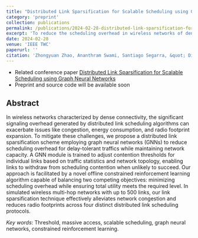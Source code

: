 ```yaml
---
title: "Distributed Link Sparsification for Scalable Scheduling using Graph Neural Networks"
category: 'preprint'
collection: publications
permalink: /publications/2024-02-28-distributed-link-sparsification-for-scalable-scheduling-using-gcn.html
excerpt: 'To reduce the scheduling overhead in wireless networks of dense connectivity, a GCN is employed to adjust contention thresholds for individual links based on traffic statistics and network topology, which is trained with an offline constrained reinforcement learning algorithm capable of balancing two competing objectives.'
date: 2024-02-28
venue: 'IEEE TWC'
paperurl: ''
citation: 'Zhongyuan Zhao, Ananthram Swami, Santiago Segarra, &quot; Distributed Link Sparsification for Scalable Scheduling using Graph Neural Networks,&quot; <i>IEEE Transactions on Wireless Communications</i>, under review'
---
```


- Related conference paper [Distributed Link Sparsification for Scalable Scheduling using Graph Neural Networks](/publications/2021-10-08-distributed-link-sparsification-for-scalable-scheduling-using-gcn.html)
- Preprint and source code will be available soon


## Abstract

In wireless networks characterized by dense connectivity, the significant signaling overhead generated by distributed link scheduling algorithms can exacerbate issues like congestion, energy consumption, and radio footprint expansion. 
To mitigate these challenges, we propose a distributed link sparsification scheme employing graph neural networks (GNNs) to reduce scheduling overhead for delay-tolerant traffics while maintaining network capacity. 
A GNN module is trained to adjust contention thresholds for individual links based on traffic statistics and network topology, enabling links to withdraw from scheduling contention when unlikely to succeed.
Our approach is facilitated by a novel offline constrained reinforcement learning algorithm capable of balancing two competing objectives: minimizing scheduling overhead while ensuring total utility meets the required level.
In simulated wireless multi-hop networks with up to 500 links, our link sparsification technique effectively alleviates network congestion and reduces radio footprints across four distinct distributed link scheduling protocols.

_Key words_:  Threshold, massive access, scalable  scheduling, graph neural networks, constrained reinforcement learning.


